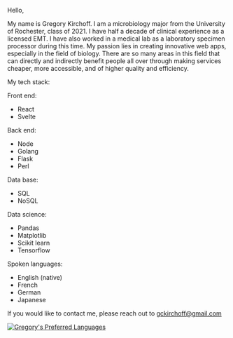 Hello,

My name is Gregory Kirchoff. I am a microbiology major from the University of Rochester, class of 2021. I have half a decade of clinical experience as a licensed EMT. I have also worked in a medical lab as a laboratory specimen processor during this time. My passion lies in creating innovative web apps, especially in the field of biology. There are so many areas in this field that can directly and indirectly benefit people all over through making services cheaper, more accessible, and of higher quality and efficiency.


My tech stack:

Front end:
- React
- Svelte

Back end:
- Node
- Golang
- Flask
- Perl

Data base:
- SQL
- NoSQL

Data science:
- Pandas
- Matplotlib
- Scikit learn
- Tensorflow

Spoken languages:
- English (native)
- French
- German
- Japanese

If you would like to contact me, please reach out to gckirchoff@gmail.com

[![Gregory's Preferred Languages](https://github-readme-stats.vercel.app/api/top-langs/?username=gckirchoff&theme=cobalt&hide=html,css,scss,pug)](https://github.com/anuraghazra/github-readme-stats)
